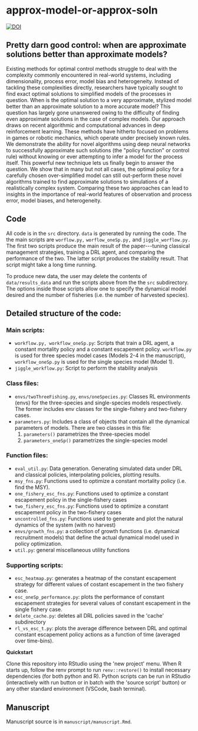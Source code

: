 # approx-model-or-approx-soln



[![DOI](https://zenodo.org/badge/572256056.svg)](https://zenodo.org/badge/latestdoi/572256056) 




## Pretty darn good control: when are approximate solutions better than approximate models?


Existing methods for optimal control methods struggle to deal with the
complexity commonly encountered in real-world systems, including
dimensionality, process error, model bias and heterogeneity.  Instead
of tackling these complexities directly, researchers have typically
sought to find exact optimal solutions to simplified models of the
processes in question. When is the optimal solution to a very
approximate, stylized model better than an approximate solution to a
more accurate model? This question has largely gone unanswered owing
to the difficulty of finding even approximate solutions in the case of
complex models.  Our approach draws on recent algorithmic and
computational advances in deep reinforcement learning. These methods
have hitherto focused on problems in games or robotic mechanics, which
operate under precisely known rules. We demonstrate the ability for
novel algorithms using deep neural networks to successfully
approximate such solutions (the "policy function" or control rule)
without knowing or ever attempting to infer a model for the process
itself. This powerful new technique lets us finally begin to answer
the question. We show that in many but not all cases, the optimal
policy for a carefully chosen over-simplified model can still
out-perform these novel algorithms trained to find approximate
solutions to simulations of a realistically complex system. Comparing
these two approaches can lead to insights in the importance of
real-world features of observation and process error, model biases,
and heterogeneity.

## Code

All code is in the `src` directory. `data` is generated by running the code.
The the main scripts are `worflow.py,` `worflow_oneSp.py,` and `jiggle_worflow.py.`
The first two scripts produce the main result of the paper---tuning classical 
management strategies, training a DRL agent, and comparing the performance of 
the two. The latter script produces the stability result. That script might
take a long time running.

To produce new data, the user may delete the contents of `data/results_data` 
and run the scripts above from the the `src` subdirectory. The options inside 
those scripts allow one to specify the dynamical model desired and the number 
of fisheries (i.e. the number of harvested species).

## Detailed structure of the code: 

### Main scripts:

  + `workflow.py, workflow_oneSp.py`:
    Scripts that train a DRL agent, a constant mortality policy and a constant escapement policy.
    `workflow.py` is used for three species model cases (Models 2-4 in the manuscript),
    `workflow_oneSp.py` is used for the single species model (Model 1).
  + `jiggle_workflow.py`:
    Script to perform the stability analysis

### Class files:

  + `envs/twoThreeFishing.py`, `envs/oneSpecies.py`:
    Classes RL environments (envs) for the three-species and single-species models respectively. The former includes
    env classes for the single-fishery and two-fishery cases.
  + `parameters.py`:
    Includes a class of objects that contain all the dynamical parameters of models. There are two classes in this file:
    1. `parameters()` parametrizes the three-species model
    2. `parameters_oneSp()` parametrizes the single-species model

### Function files:

  + `eval_util.py`: Data generation.
      Generating simulated data under DRL and classical policies, interpolating policies, plotting results.
  + `msy_fns.py`: Functions used to optimize a constant mortality policy (i.e. find the MSY).
  + `one_fishery_esc_fns.py`: Functions used to optimize a constant escapement policy in the single-fishery cases
  + `two_fishery_esc_fns.py`: Functions used to optimize a constant escapement policy in the two-fishery cases
  + `uncontrolled_fns.py`: Functions used to generate and plot the natural dynamics of the system (with no harvest)
  + `envs/growth_fns.py`: a collection of growth functions (i.e. dynamical recruitment models) that define the actual dynamical model used in policy optimization.
  + `util.py`: general miscellaneous utility functions

### Supporting scripts:

  + `esc_heatmap.py`: generates a heatmap of the constant escapement strategy for different
                    values of costant escapement in the two fishery case.
  + `esc_oneSp_performance.py`: plots the performance of constant escapement strategies for
                    several values of constant escapement in the single fishery case.
  + `delete_cache.py`: deletes all DRL policies saved in the 'cache' subdirectory
  + `rl_vs_esc_t.py`: plots the average difference between DRL and optimal constant escapement
                    policy actions as a function of time (averaged over time-bins).

**Quickstart**

Clone this repository into RStudio using the 'new project' menu.  When R starts up, follow the renv prompt to
run `renv::restore()` to install necessary dependencies (for both python and R). Python scripts can
be run in RStudio (interactively with run button or in batch with the 'source script' button) or any
other standard environment (VSCode, bash terminal).  

## Manuscript

Manuscript source is in `manuscript/manuscript.Rmd`.  
